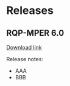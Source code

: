# Releases

## RQP-MPER 6.0

[Download link](https://github.com/DEFRA/RQP-MPER/raw/PauDev/executables/Files/RQP_v6c_exe.zip)

Release notes:
-  AAA
-  BBB
